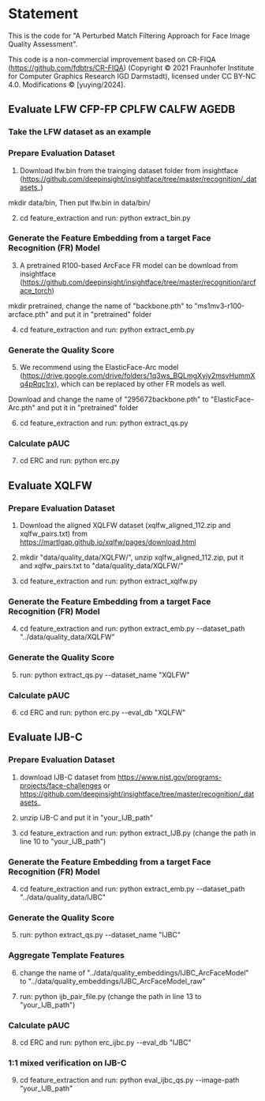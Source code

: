 # Statement #
This is the code for "A Perturbed Match Filtering Approach for Face Image Quality Assessment".

This code is a non-commercial improvement based on CR-FIQA (https://github.com/fdbtrs/CR-FIQA) (Copyright © 2021 Fraunhofer Institute for Computer Graphics Research IGD Darmstadt), licensed under CC BY-NC 4.0. Modifications © [yuying/2024].  



## Evaluate  LFW CFP-FP CPLFW CALFW AGEDB ##
### Take the LFW dataset as an example ###

###  Prepare Evaluation Dataset ###
1. Download lfw.bin from the trainging dataset folder from insightface (https://github.com/deepinsight/insightface/tree/master/recognition/_datasets_)

mkdir data/bin, Then put lfw.bin in data/bin/

2. cd feature_extraction and run: python extract_bin.py 


###  Generate the Feature Embedding from a target Face Recognition (FR) Model ###
3. A pretrained R100-based ArcFace FR model can be download from insightface (https://github.com/deepinsight/insightface/tree/master/recognition/arcface_torch)

mkdir pretrained, change the name of "backbone.pth" to "ms1mv3-r100-arcface.pth" and put it in "pretrained" folder

4. cd feature_extraction and run: python extract_emb.py 


###  Generate the Quality Score ###
5. We recommend using the ElasticFace-Arc model (https://drive.google.com/drive/folders/1q3ws_BQLmgXyiy2msvHummXq4pRqc1rx), which can be replaced by other FR models as well.

Download and change the name of "295672backbone.pth" to "ElasticFace-Arc.pth"  and put it in "pretrained" folder

6. cd feature_extraction and run: python extract_qs.py 

### Calculate pAUC ###

7. cd ERC and run: python erc.py





## Evaluate XQLFW ##

###  Prepare Evaluation Dataset ###
1. Download the aligned XQLFW dataset (xqlfw_aligned_112.zip and xqlfw_pairs.txt) from https://martlgap.github.io/xqlfw/pages/download.html

2. mkdir "data/quality_data/XQLFW/", unzip xqlfw_aligned_112.zip, put it and xqlfw_pairs.txt to "data/quality_data/XQLFW/"

3. cd feature_extraction and run: python extract_xqlfw.py

###  Generate the Feature Embedding from a target Face Recognition (FR) Model ###
4. cd feature_extraction and run: python extract_emb.py --dataset_path "../data/quality_data/XQLFW"

### Generate the Quality Score ###
5. run: python extract_qs.py --dataset_name "XQLFW"

### Calculate pAUC ###
6. cd ERC and run: python erc.py --eval_db "XQLFW"




## Evaluate IJB-C ##

###  Prepare Evaluation Dataset ###
1. download IJB-C dataset from https://www.nist.gov/programs-projects/face-challenges or https://github.com/deepinsight/insightface/tree/master/recognition/_datasets_

2. unzip IJB-C and put it in "your_IJB_path"

3. cd feature_extraction and run: python extract_IJB.py (change the path in line 10 to "your_IJB_path")

###  Generate the Feature Embedding from a target Face Recognition (FR) Model ###
4. cd feature_extraction and run: python extract_emb.py --dataset_path "../data/quality_data/IJBC"

### Generate the Quality Score ###
5. run: python extract_qs.py --dataset_name "IJBC"

### Aggregate Template Features ###
6. change the name of "../data/quality_embeddings/IJBC_ArcFaceModel" to "../data/quality_embeddings/IJBC_ArcFaceModel_raw"

7. run: python ijb_pair_file.py (change the path in line 13 to "your_IJB_path")

### Calculate pAUC ###
8. cd ERC and run: python erc_ijbc.py --eval_db "IJBC"

### 1:1 mixed verification on IJB-C ###
9. cd feature_extraction and run: python eval_ijbc_qs.py --image-path "your_IJB_path"

